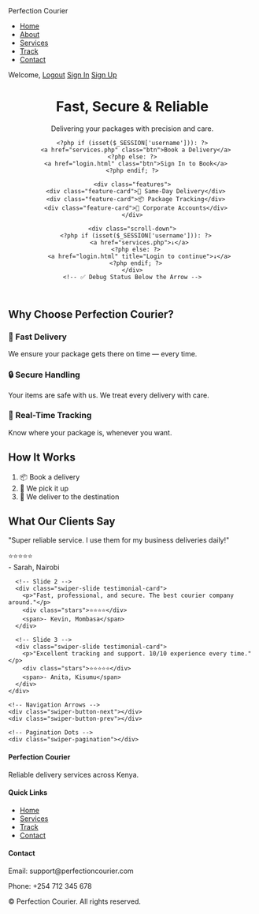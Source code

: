 <!DOCTYPE html>
<html lang="en">
<head>
  <meta charset="UTF-8" />
  <meta name="viewport" content="width=device-width, initial-scale=1.0" />
  <title>Perfection Courier - Home</title>
  <link rel="stylesheet" href="css/styles.css" />
  <!-- Swiper.js CDN -->
<link rel="stylesheet" href="https://cdn.jsdelivr.net/npm/swiper@11/swiper-bundle.min.css" />
<script src="https://cdn.jsdelivr.net/npm/swiper@11/swiper-bundle.min.js"></script>
</head>
<body>
  <!-- Navigation -->
  <?php session_start(); ?>
<nav>
  <div class="logo">Perfection Courier</div>
  <ul class="nav-links">
    <li><a href="index.php">Home</a></li>
    <li><a href="about.html">About</a></li>
    <li><a href="services.php">Services</a></li>
    <li><a href="track.html">Track</a></li>
    <li><a href="contact.html">Contact</a></li>
  </ul>

  <div class="auth-buttons">
    <?php if (isset($_SESSION['username'])): ?>
      <span class="welcome-text">Welcome, <?php echo htmlspecialchars($_SESSION['username']); ?></span>
      <a href="php/logout.php" class="btn-white">Logout</a>
    <?php else: ?>
      <a href="login.html" class="btn-white">Sign In</a>
      <a href="signup.html" class="btn-white">Sign Up</a>
    <?php endif; ?>
  </div>
</nav>

  <!-- Hero Section -->
<header class="hero-full">
  <div class="hero-content">
    <h1><span class="highlight">Fast</span>, <span class="highlight">Secure</span> & <span class="highlight">Reliable</span></h1>
    <p>Delivering your packages with precision and care.</p>
    
    <?php if (isset($_SESSION['username'])): ?>
      <a href="services.php" class="btn">Book a Delivery</a>
    <?php else: ?>
      <a href="login.html" class="btn">Sign In to Book</a>
    <?php endif; ?>

    <div class="features">
      <div class="feature-card">🚚 Same-Day Delivery</div>
      <div class="feature-card">📦 Package Tracking</div>
      <div class="feature-card">💼 Corporate Accounts</div>
    </div>

    <div class="scroll-down">
      <?php if (isset($_SESSION['username'])): ?>
        <a href="services.php">↓</a>
      <?php else: ?>
        <a href="login.html" title="Login to continue">↓</a>
      <?php endif; ?>
    </div>
    <!-- ✅ Debug Status Below the Arrow -->
<p style="color: white; margin-top: 10px;">
  <?php echo isset($_SESSION['username']) ? '✅ Logged in as ' . $_SESSION['username'] : '⚠️ Not logged in'; ?>
</p>
  </div>
</header>
 <!-- Why Choose Us -->
<section class="why-us">
  <h2>Why Choose Perfection Courier?</h2>
  <div class="reasons">
    <div class="reason-card">
      <h3>🚀 Fast Delivery</h3>
      <p>We ensure your package gets there on time — every time.</p>
    </div>
    <div class="reason-card">
      <h3>🔒 Secure Handling</h3>
      <p>Your items are safe with us. We treat every delivery with care.</p>
    </div>
    <div class="reason-card">
      <h3>📍 Real-Time Tracking</h3>
      <p>Know where your package is, whenever you want.</p>
    </div>
  </div>
</section>

<!-- How It Works -->
<section class="how-it-works">
  <h2>How It Works</h2>
  <ol>
    <li>📦 Book a delivery</li>
    <li>🚚 We pick it up</li>
    <li>🏁 We deliver to the destination</li>
  </ol>
</section>

<!-- Testimonials -->
<section class="testimonials">
  <h2>What Our Clients Say</h2>
  
  <div class="swiper testimonials-swiper">
    <div class="swiper-wrapper">
      <!-- Slide 1 -->
      <div class="swiper-slide testimonial-card">
        <p>"Super reliable service. I use them for my business deliveries daily!"</p>
        <div class="stars">⭐⭐⭐⭐⭐</div>
        <span>- Sarah, Nairobi</span>
      </div>

      <!-- Slide 2 -->
      <div class="swiper-slide testimonial-card">
        <p>"Fast, professional, and secure. The best courier company around."</p>
        <div class="stars">⭐⭐⭐⭐</div>
        <span>- Kevin, Mombasa</span>
      </div>

      <!-- Slide 3 -->
      <div class="swiper-slide testimonial-card">
        <p>"Excellent tracking and support. 10/10 experience every time."</p>
        <div class="stars">⭐⭐⭐⭐⭐</div>
        <span>- Anita, Kisumu</span>
      </div>
    </div>

    <!-- Navigation Arrows -->
    <div class="swiper-button-next"></div>
    <div class="swiper-button-prev"></div>

    <!-- Pagination Dots -->
    <div class="swiper-pagination"></div>
  </div>
</section>

<footer>
  <div class="footer-content">
    <div>
      <h4>Perfection Courier</h4>
      <p>Reliable delivery services across Kenya.</p>
    </div>
    <div>
      <h4>Quick Links</h4>
      <ul>
        <li><a href="index.php">Home</a></li>
        <li><a href="services.php">Services</a></li>
        <li><a href="track.html">Track</a></li>
        <li><a href="contact.html">Contact</a></li>
      </ul>
    </div>
    <div>
      <h4>Contact</h4>
      <p>Email: support@perfectioncourier.com</p>
      <p>Phone: +254 712 345 678</p>
    </div>
  </div>
  <div class="footer-bottom">
    <p>&copy; <?php echo date("Y"); ?> Perfection Courier. All rights reserved.</p>
  </div>
</footer>

<script>
  const swiper = new Swiper('.testimonials-swiper', {
    loop: true,
    autoplay: {
      delay: 4500,
      disableOnInteraction: false,
    },
    navigation: {
      nextEl: '.swiper-button-next',
      prevEl: '.swiper-button-prev',
    },
    pagination: {
      el: '.swiper-pagination',
      clickable: true,
    },
    breakpoints: {
      640: { slidesPerView: 1 },
      768: { slidesPerView: 2 },
      1024: { slidesPerView: 3 },
    }
  });
</script>
</body>
</html>

